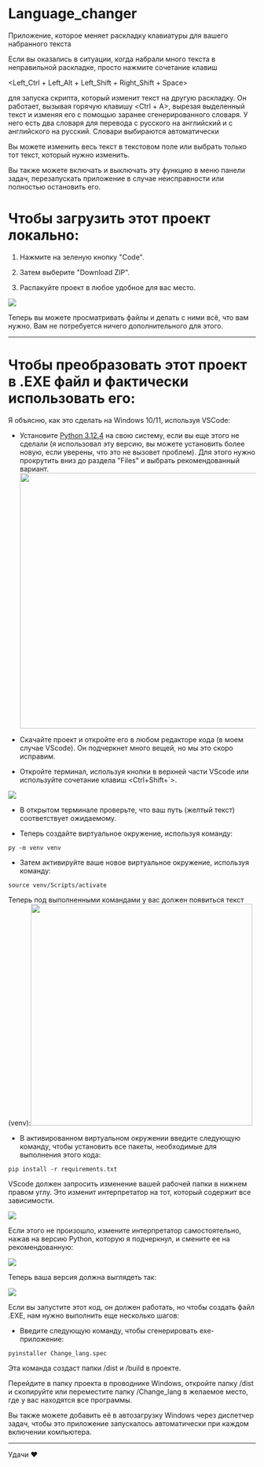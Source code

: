 # Language_changer

Приложение, которое меняет раскладку клавиатуры для вашего набранного текста

Если вы оказались в ситуации, когда набрали много текста в неправильной раскладке, просто нажмите сочетание клавиш

<Left_Ctrl + Left_Alt + Left_Shift + Right_Shift + Space>

для запуска скрипта, который изменит текст на другую раскладку. Он работает, вызывая горячую клавишу <Ctrl + A>, вырезая выделенный текст и изменяя его с помощью заранее сгенерированного словаря. У него есть два словаря для перевода с русского на английский и с английского на русский. Словари выбираются автоматически

Вы можете изменить весь текст в текстовом поле или выбрать только тот текст, который нужно изменить.

Вы также можете включать и выключать эту функцию в меню панели задач, перезапускать приложение в случае неисправности или полностью остановить его.

# Чтобы загрузить этот проект локально:

1. Нажмите на зеленую кнопку "Code".

2. Затем выберите "Download ZIP".

3. Распакуйте проект в любое удобное для вас место.

![](C:\Users\user\AppData\Roaming\marktext\images\2024-07-20-19-23-17-image.png)

Теперь вы можете просматривать файлы и делать с ними всё, что вам нужно. Вам не потребуется ничего дополнительного для этого.

---

# Чтобы преобразовать этот проект в .EXE файл и фактически использовать его:

 Я объясню, как это сделать на Windows 10/11, используя VSCode:

- Установите [Python 3.12.4](https://www.python.org/downloads/release/python-3124/) на свою систему, если вы еще этого не сделали (я использовал эту версию, вы можете установить более новую, если уверены, что это не вызовет проблем). Для этого нужно прокрутить вниз до раздела "Files" и выбрать рекомендованный вариант.<img title="" src="file:///C:/Users/user/AppData/Roaming/marktext/images/2024-07-20-19-35-25-image.png" alt="" width="520">

- Скачайте проект и откройте его в любом редакторе кода (в моем случае VScode). Он подчеркнет много вещей, но мы это скоро исправим.

- Откройте терминал, используя кнопки в верхней части VScode или используйте сочетание клавиш <Ctrl+Shift+`>.

![](C:\Users\user\AppData\Roaming\marktext\images\2024-07-20-19-42-18-image.png)

- В открытом терминале проверьте, что ваш путь (желтый текст) соответствует ожидаемому.

- Теперь создайте виртуальное окружение, используя команду:

```shell
py -m venv venv
```

- Затем активируйте ваше новое виртуальное окружение, используя команду:

```shell
source venv/Scripts/activate
```

Теперь под выполненными командами у вас должен появиться текст (venv):<img src="file:///C:/Users/user/AppData/Roaming/marktext/images/2024-07-20-19-56-31-image.png" title="" alt="" width="451">

- В активированном виртуальном окружении введите следующую команду, чтобы установить все пакеты, необходимые для выполнения этого кода:

```shell
pip install -r requirements.txt
```

VScode должен запросить изменение вашей рабочей папки в нижнем правом углу. Это изменит интерпретатор на тот, который содержит все зависимости.

![](C:\Users\user\AppData\Roaming\marktext\images\2024-07-20-20-00-21-image.png)

Если этого не произошло, измените интерпретатор самостоятельно, нажав на версию Python, которую я подчеркнул, и смените ее на рекомендованную:

![](C:\Users\user\AppData\Roaming\marktext\images\2024-07-20-20-04-25-image.png)

Теперь ваша версия должна выглядеть так:

![](C:\Users\user\AppData\Roaming\marktext\images\2024-07-20-20-06-10-image.png)

Если вы запустите этот код, он должен работать, но чтобы создать файл .EXE, нам нужно выполнить еще несколько шагов:

- Введите следующую команду, чтобы сгенерировать exe-приложение:

```shell
pyinstaller Change_lang.spec
```

Эта команда создаст папки /dist и /build в проекте.

Перейдите в папку проекта в проводнике Windows, откройте папку /dist и скопируйте или переместите папку /Change_lang в желаемое место, где у вас находятся все программы.

Вы также можете добавить её в автозагрузку Windows через диспетчер задач, чтобы это приложение запускалось автоматически при каждом включении компьютера.

---

Удачи ❤️
